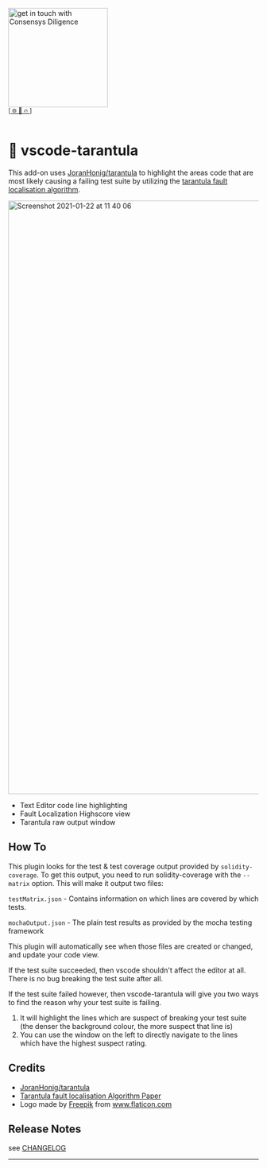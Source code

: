 [<img width="200" alt="get in touch with Consensys Diligence" src="https://user-images.githubusercontent.com/2865694/56826101-91dcf380-685b-11e9-937c-af49c2510aa0.png">](https://diligence.consensys.net)<br/>
<sup>
[[  🌐  ](https://diligence.consensys.net)  [  📩  ](mailto:diligence@consensys.net)  [  🔥  ](https://consensys.github.io/diligence/)]
</sup><br/><br/>


# 👾 vscode-tarantula

This add-on uses [JoranHonig/tarantula](https://github.com/joranhonig/tarantula) to highlight the areas code that are most likely causing a failing test suite by utilizing the [tarantula fault localisation algorithm](http://spideruci.org/papers/jones05.pdf).

<img width="1195" alt="Screenshot 2021-01-22 at 11 40 06" src="https://user-images.githubusercontent.com/2865694/105480933-a8211900-5ca6-11eb-977f-7a38e147aea5.png">

* Text Editor code line highlighting
* Fault Localization Highscore view
* Tarantula raw output window


## How To
This plugin looks for the test & test coverage output provided by `solidity-coverage`. To get this output, you need to run solidity-coverage with the `--matrix` option. This will make it output two files:

`testMatrix.json` - Contains information on which lines are covered by which tests.

`mochaOutput.json` - The plain test results as provided by the mocha testing framework

This plugin will automatically see when those files are created or changed, and update your code view. 

If the test suite succeeded, then vscode shouldn't affect the editor at all. There is no bug breaking the test suite after all.

If the test suite failed however, then vscode-tarantula will give you two ways to find the reason why your test suite is failing.

1. It will highlight the lines which are suspect of breaking your test suite (the denser the background colour, the more suspect that line is)
2. You can use the window on the left to directly navigate to the lines which have the highest suspect rating.


## Credits

* [JoranHonig/tarantula](https://github.com/joranhonig/tarantula)
* [Tarantula fault localisation Algorithm Paper](http://spideruci.org/papers/jones05.pdf)
* <div>Logo made by <a href="https://www.freepik.com" title="Freepik">Freepik</a> from <a href="https://www.flaticon.com/" title="Flaticon">www.flaticon.com</a></div>

## Release Notes

see [CHANGELOG](./CHANGELOG.md)


-----------------------------------------------------------------------------------------------------------
